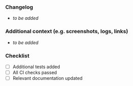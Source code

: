 ### Changelog
<!-- Provide a clear and concise description of the changes in this PR in bullet points -->
- _to be added_

### Additional context (e.g. screenshots, logs, links)
<!-- Provide a clear additional context, dependencies & links in bullet points -->
<!-- links could be jira, slack, docs, etc. -->
- _to be added_


### Checklist
<!-- Mark [x] the appropriate option, helps the reviewer to verify the changes -->
- [ ] Additional tests added
- [ ] All CI checks passed
- [ ] Relevant documentation updated

<!-- for any cautionary notes, use https://github.com/orgs/community/discussions/16925 -->


<!-- for any questions, reachout to #pod-app-framework or apps@atlan.com -->